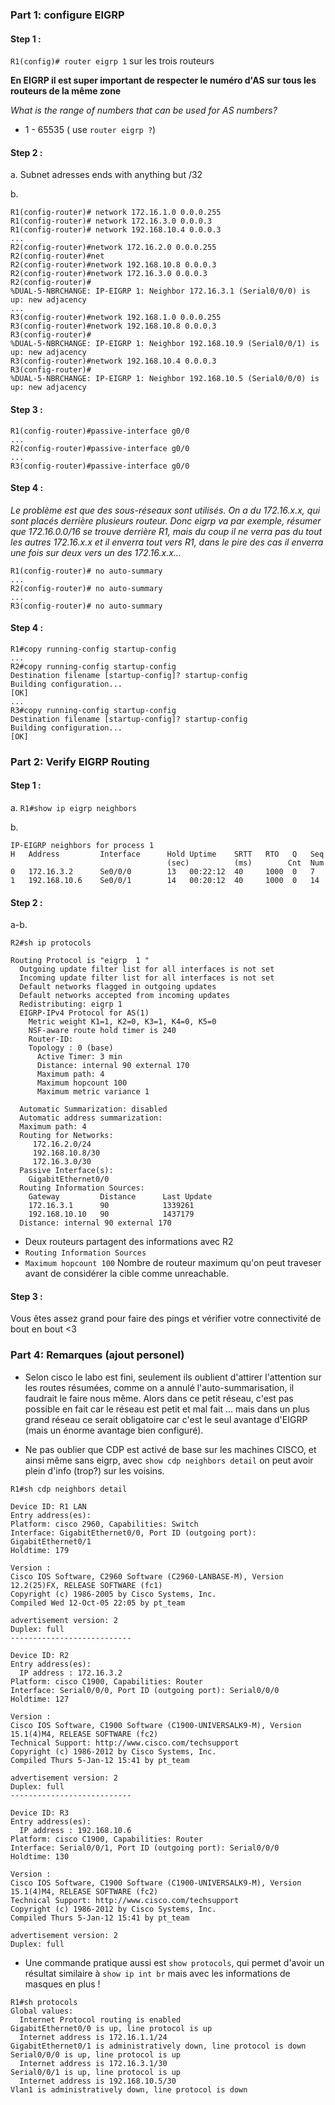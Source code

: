 ### Part 1: configure EIGRP

#### Step 1 :
`R1(config)# router eigrp 1` sur les trois routeurs 

**En EIGRP il est super important de respecter le numéro d'AS sur tous les routeurs de la même zone** 

*What is the range of numbers that can be used for AS numbers?*
+ 1 - 65535 ( use `router eigrp ?`)

#### Step 2 :
a. Subnet adresses ends with anything but /32

b. 


```
R1(config-router)# network 172.16.1.0 0.0.0.255
R1(config-router)# network 172.16.3.0 0.0.0.3
R1(config-router)# network 192.168.10.4 0.0.0.3
...
R2(config-router)#network 172.16.2.0 0.0.0.255
R2(config-router)#net
R2(config-router)#network 192.168.10.8 0.0.0.3
R2(config-router)#network 172.16.3.0 0.0.0.3
R2(config-router)#
%DUAL-5-NBRCHANGE: IP-EIGRP 1: Neighbor 172.16.3.1 (Serial0/0/0) is up: new adjacency
...
R3(config-router)#network 192.168.1.0 0.0.0.255
R3(config-router)#network 192.168.10.8 0.0.0.3
R3(config-router)#
%DUAL-5-NBRCHANGE: IP-EIGRP 1: Neighbor 192.168.10.9 (Serial0/0/1) is up: new adjacency
R3(config-router)#network 192.168.10.4 0.0.0.3
R3(config-router)#
%DUAL-5-NBRCHANGE: IP-EIGRP 1: Neighbor 192.168.10.5 (Serial0/0/0) is up: new adjacency

```

#### Step 3 :

```
R1(config-router)#passive-interface g0/0
...
R2(config-router)#passive-interface g0/0
...
R3(config-router)#passive-interface g0/0
```

#### Step 4 :

*Le problème est que des sous-réseaux sont utilisés. On a du 172.16.x.x, qui* 
*sont placés derrière plusieurs routeur. Donc eigrp va par exemple, résumer que 172.16.0.0/16*
*se trouve derrière R1, mais du coup il ne verra pas du tout les autres 172.16.x.x*
*et il enverra tout vers R1, dans le pire des cas il enverra une fois sur deux vers un* 
*des 172.16.x.x...*
```
R1(config-router)# no auto-summary
...
R2(config-router)# no auto-summary
...
R3(config-router)# no auto-summary
```

#### Step 4 :

```
R1#copy running-config startup-config 
...
R2#copy running-config startup-config 
Destination filename [startup-config]? startup-config
Building configuration...
[OK]
...
R3#copy running-config startup-config 
Destination filename [startup-config]? startup-config
Building configuration...
[OK]
```
### Part 2: Verify EIGRP Routing

#### Step 1 :

a. `R1#show ip eigrp neighbors `

b.
```
IP-EIGRP neighbors for process 1
H   Address         Interface      Hold Uptime    SRTT   RTO   Q   Seq
                                   (sec)          (ms)        Cnt  Num
0   172.16.3.2      Se0/0/0        13   00:22:12  40     1000  0   7
1   192.168.10.6    Se0/0/1        14   00:20:12  40     1000  0   14
```

#### Step 2 :

a-b.
```
R2#sh ip protocols 

Routing Protocol is "eigrp  1 " 
  Outgoing update filter list for all interfaces is not set 
  Incoming update filter list for all interfaces is not set 
  Default networks flagged in outgoing updates  
  Default networks accepted from incoming updates 
  Redistributing: eigrp 1
  EIGRP-IPv4 Protocol for AS(1)
    Metric weight K1=1, K2=0, K3=1, K4=0, K5=0
    NSF-aware route hold timer is 240
    Router-ID: 
    Topology : 0 (base)
      Active Timer: 3 min
      Distance: internal 90 external 170
      Maximum path: 4
      Maximum hopcount 100
      Maximum metric variance 1

  Automatic Summarization: disabled
  Automatic address summarization: 
  Maximum path: 4
  Routing for Networks:  
     172.16.2.0/24
     192.168.10.8/30
     172.16.3.0/30
  Passive Interface(s): 
    GigabitEthernet0/0
  Routing Information Sources:  
    Gateway         Distance      Last Update 
    172.16.3.1      90            1339261    
    192.168.10.10   90            1437179    
  Distance: internal 90 external 170
```
* Deux routeurs partagent des informations avec R2 
* `Routing Information Sources`
* `Maximum hopcount 100` Nombre de routeur maximum qu'on peut traveser avant de considérer la cible comme unreachable.

#### Step 3 :

Vous êtes assez grand pour faire des pings et vérifier votre connectivité de bout en bout <3 

### Part 4: Remarques (ajout personel)

* Selon cisco le labo est fini, seulement ils oublient d'attirer l'attention sur 
les routes résumées, comme on a annulé l'auto-summarisation, il faudrait le faire nous 
même. Alors dans ce petit réseau, c'est pas possible en fait car le réseau est petit et mal fait ...
mais dans un plus grand réseau ce serait obligatoire car c'est le seul avantage
d'EIGRP (mais un énorme avantage bien configuré).

* Ne pas oublier que CDP est activé de base sur les machines CISCO, et ainsi
même sans eigrp, avec `show cdp neighbors detail` on peut avoir plein d'info (trop?) sur les voisins.
```
R1#sh cdp neighbors detail 

Device ID: R1 LAN
Entry address(es): 
Platform: cisco 2960, Capabilities: Switch
Interface: GigabitEthernet0/0, Port ID (outgoing port): GigabitEthernet0/1
Holdtime: 179

Version :
Cisco IOS Software, C2960 Software (C2960-LANBASE-M), Version 12.2(25)FX, RELEASE SOFTWARE (fc1)
Copyright (c) 1986-2005 by Cisco Systems, Inc.
Compiled Wed 12-Oct-05 22:05 by pt_team

advertisement version: 2
Duplex: full
---------------------------

Device ID: R2
Entry address(es): 
  IP address : 172.16.3.2
Platform: cisco C1900, Capabilities: Router
Interface: Serial0/0/0, Port ID (outgoing port): Serial0/0/0
Holdtime: 127

Version :
Cisco IOS Software, C1900 Software (C1900-UNIVERSALK9-M), Version 15.1(4)M4, RELEASE SOFTWARE (fc2)
Technical Support: http://www.cisco.com/techsupport
Copyright (c) 1986-2012 by Cisco Systems, Inc.
Compiled Thurs 5-Jan-12 15:41 by pt_team

advertisement version: 2
Duplex: full
---------------------------

Device ID: R3
Entry address(es): 
  IP address : 192.168.10.6
Platform: cisco C1900, Capabilities: Router
Interface: Serial0/0/1, Port ID (outgoing port): Serial0/0/0
Holdtime: 130

Version :
Cisco IOS Software, C1900 Software (C1900-UNIVERSALK9-M), Version 15.1(4)M4, RELEASE SOFTWARE (fc2)
Technical Support: http://www.cisco.com/techsupport
Copyright (c) 1986-2012 by Cisco Systems, Inc.
Compiled Thurs 5-Jan-12 15:41 by pt_team

advertisement version: 2
Duplex: full
```

* Une commande pratique aussi est `show protocols`, qui permet d'avoir un résultat similaire
à `show ip int br` mais avec les informations de masques en plus ! 

```
R1#sh protocols 
Global values:
  Internet Protocol routing is enabled
GigabitEthernet0/0 is up, line protocol is up
  Internet address is 172.16.1.1/24
GigabitEthernet0/1 is administratively down, line protocol is down
Serial0/0/0 is up, line protocol is up
  Internet address is 172.16.3.1/30
Serial0/0/1 is up, line protocol is up
  Internet address is 192.168.10.5/30
Vlan1 is administratively down, line protocol is down
```